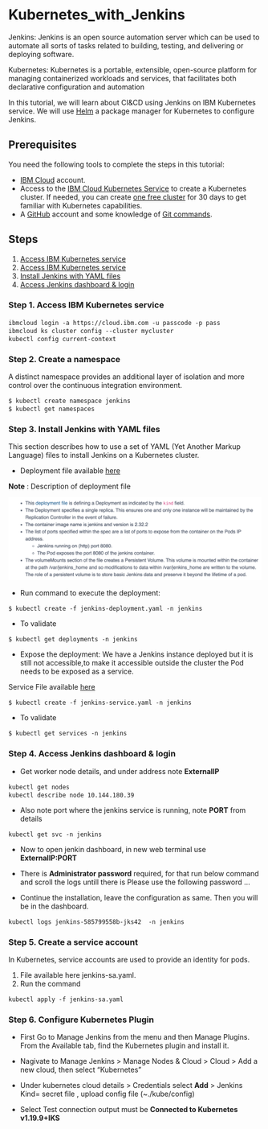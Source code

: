 # Kubernetes_with_Jenkins

Jenkins:
Jenkins is an open source automation server which can be used to automate all sorts of tasks related to building, testing, and delivering or deploying software.

Kubernetes: 
Kubernetes is a portable, extensible, open-source platform for managing containerized workloads and services, that facilitates both declarative configuration and automation

In this tutorial, we will learn about CI&CD using Jenkins on IBM Kubernetes service. We will use [Helm](https://helm.sh/) a package manager for Kubernetes to configure Jenkins.


## Prerequisites
You need the following tools to complete the steps in this tutorial:
* [IBM Cloud](https://cloud.ibm.com/registration) account.
* Access to the [IBM Cloud Kubernetes Service](https://cloud.ibm.com/kubernetes/catalog/create) to create a Kubernetes cluster. If needed, you can create [one free cluster](https://cloud.ibm.com/docs/containers?topic=containers-cs_ov#cluster_types) for 30 days to get familiar with Kubernetes capabilities.
* A [GitHub](https://github.com/) account and some knowledge of [Git commands](https://training.github.com/).


## Steps

1. [Access IBM Kubernetes service](#step-1-Access-IBM-Kubernetes-service)
1. [Access IBM Kubernetes service](#step-2-Access-IBM-kubernetes-service)
1. [Install Jenkins with YAML files](#step-3-create-a-persistent-volume)
1. [Access Jenkins dashboard & login]()


 

### Step 1. Access IBM Kubernetes service
```
ibmcloud login -a https://cloud.ibm.com -u passcode -p pass 
ibmcloud ks cluster config --cluster mycluster
kubectl config current-context
```

### Step 2. Create a namespace 
A distinct namespace provides an additional layer of isolation and more control over the continuous integration environment.

```
$ kubectl create namespace jenkins
$ kubectl get namespaces

```

### Step 3. Install Jenkins with YAML files
This section describes how to use a set of YAML (Yet Another Markup Language) files to install Jenkins on a Kubernetes cluster.

* Deployment file available [here](updatee)

__Note__ : Description of deployment file 

![GitHub Logo](images/s1.png)

* Run command to execute the deployment:
```
$ kubectl create -f jenkins-deployment.yaml -n jenkins

```
* To validate

```
$ kubectl get deployments -n jenkins

```

* Expose the deployment:
We have a Jenkins instance deployed but it is still not accessible,to make it accessible outside the cluster the Pod needs to be exposed as a service.

Service File available [here](update)
```
$ kubectl create -f jenkins-service.yaml -n jenkins

```

* To validate

```
$ kubectl get services -n jenkins
```

### Step 4. Access Jenkins dashboard & login

* Get worker node details, and under address note __ExternalIP__ 
```
kubectl get nodes
kubectl describe node 10.144.180.39
```

* Also note port where the jenkins service is running, note __PORT__ from details

```
kubectl get svc -n jenkins
```

* Now to open jenkin dashboard, in new web terminal use __ExternalIP:PORT__

* There is __Administrator password__ required, for that run below command and scroll the logs untill there is Please use the following password ...

* Continue the installation, leave the configuration as same. Then you will be in the dashboard. 

```
kubectl logs jenkins-585799558b-jks42  -n jenkins
```


### Step 5. Create a service account
In Kubernetes, service accounts are used to provide an identity for pods.

1. File available here jenkins-sa.yaml.
1. Run the command 
```
kubectl apply -f jenkins-sa.yaml
```

### Step 6. Configure Kubernetes Plugin

* First Go to Manage Jenkins from the menu and then Manage Plugins. From the Available tab, find the Kubernetes plugin and install it.

* Nagivate to Manage Jenkins > Manage Nodes & Cloud > Cloud > Add a new cloud, then select “Kubernetes”

* Under kubernetes cloud details > Credentials select __Add__ > Jenkins
  Kind= secret file , upload config file (~./kube/config)
* Select Test connection output must be __Connected to Kubernetes v1.19.9+IKS__
